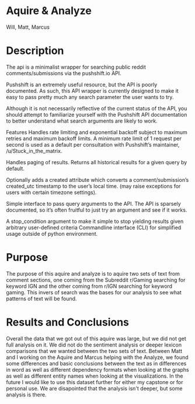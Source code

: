 # Aquire & Analyze

Will, Matt, Marcus

# Description 

The api is a minimalist wrapper for searching public reddit comments/submissions via the pushshift.io API.

Pushshift is an extremely useful resource, but the API is poorly documented. As such, this API wrapper is currently designed to make it easy to pass pretty much any search parameter the user wants to try.

Although it is not necessarily reflective of the current status of the API, you should attempt to familiarize yourself with the Pushshift API documentation to better understand what search arguments are likely to work.

Features Handles rate limiting and exponential backoff subject to maximum retries and maximum backoff limits. A minimum rate limit of 1 request per second is used as a default per consultation with Pushshift’s maintainer, /u/Stuck_in_the_matrix.

Handles paging of results. Returns all historical results for a given query by default.

Optionally adds a created attribute which converts a comment/submission’s created_utc timestamp to the user’s local time. (may raise exceptions for users with certain timezone settings).

Simple interface to pass query arguments to the API. The API is sparsely documented, so it’s often fruitful to just try an argument and see if it works.

A stop_condition argument to make it simple to stop yielding results given arbitrary user-defined criteria Commandline interface (CLI) for simplified usage outside of python environment.

# Purpose

The purpose of this aquire and analyze is to aquire two sets of text from comment sections, one coming from the Subreddit r/Gaming searching for keyword IGN and the other coming from r/IGN searching for keyword gaming. This invers of search was the bases for our analysis to see what patterns of text will be found.

# Results and Conclusions

Overall the data that we got out of this aquire was large, but we did not get full analysis on it. We did not do the sentiment analysis or deeper lexicon comparisons that we wanted between the two sets of text. Between Matt and I working on the Aquire and Marcus helping with the Analyze, we found some differences and basic conclusions between the text as in differences in word as well as different dependency formats when looking at the graphs as well as different entity names when looking at the visualizations. In the future I would like to use this dataset further for either my capstone or for personal use. We are disapointed that the analysis isn't deeper, but some analysis is there.
